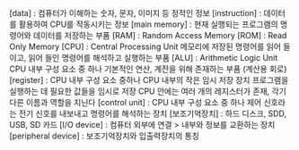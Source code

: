 [data] : 컴퓨터가 이해하는 숫자, 문자, 이미지 등 정적인 정보
[instruction] : 데이터를 활용하여 CPU를 작동시키는 정보
[main memory] : 현재 실행되는 프로그램의 명령어와 데이터를 저장하는 부품
[RAM] : Random Access Memory
[ROM] : Read Only Memory
[CPU] : Central Processing Unit
        메모리에 저장된 명령어를 읽어 들이고, 읽어 들인 명령어를 해석하고 실행하는 부품
[ALU] : Arithmetic Logic Unit
        CPU 내부 구성 요소 중 하나
        기본적인 연산, 계잔을 위해 존재하는 부품 (계산용 회로)
[register] : CPU 내부 구성 요소 중하나
             CPU 내부의 작은 임시 저장 장치
             프로그램을 실행하는 데 필요한 값들을 임시로 저장
             CPU 안에는 여러 개의 레지스터가 존재, 각기 다른 이름과 역할을 지닌다
[control unit] : CPU 내부 구성 요소 중 하나
                 제어 신호라는 전기 신호를 내보내고 명령어를 해석하는 장치
[보조기억장치] : 하드 디스크, SDD, USB, SD 카드
[I/O device] : 컴퓨터 외부에 연결 > 내부와 정보를 교환하는 장치
[peripheral device] : 보조기억장치와 입출력장치의 통칭